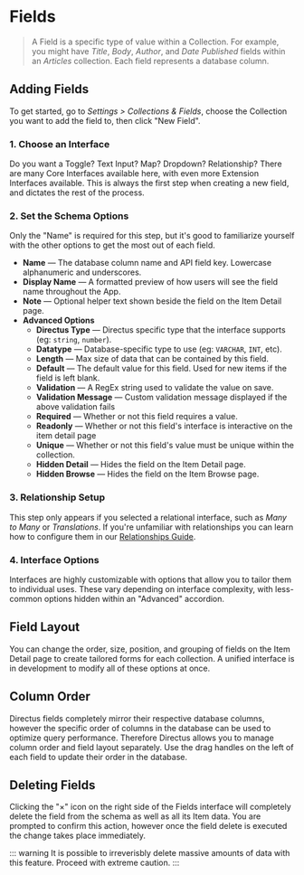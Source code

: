 # Fields

> A Field is a specific type of value within a Collection. For example, you might have _Title_, _Body_, _Author_, and _Date Published_ fields within an _Articles_ collection. Each field represents a database column.

## Adding Fields

To get started, go to _Settings > Collections & Fields_, choose the Collection you want to add the field to, then click "New Field".

### 1. Choose an Interface

Do you want a Toggle? Text Input? Map? Dropdown? Relationship? There are many Core Interfaces available here, with even more Extension Interfaces available. This is always the first step when creating a new field, and dictates the rest of the process.

### 2. Set the Schema Options

Only the "Name" is required for this step, but it's good to familiarize yourself with the other options to get the most out of each field.

* **Name** — The database column name and API field key. Lowercase alphanumeric and underscores.
* **Display Name** — A formatted preview of how users will see the field name throughout the App.
* **Note** — Optional helper text shown beside the field on the Item Detail page.
* **Advanced Options**
  * **Directus Type** — Directus specific type that the interface supports (eg: `string`, `number`).
  * **Datatype** — Database-specific type to use (eg: `VARCHAR`, `INT`, etc).
  * **Length** — Max size of data that can be contained by this field.
  * **Default** — The default value for this field. Used for new items if the field is left blank.
  * **Validation** — A RegEx string used to validate the value on save.
  * **Validation Message** — Custom validation message displayed if the above validation fails
  * **Required** — Whether or not this field requires a value.
  * **Readonly** — Whether or not this field's interface is interactive on the item detail page
  * **Unique** — Whether or not this field's value must be unique within the collection.
  * **Hidden Detail** — Hides the field on the Item Detail page.
  * **Hidden Browse** — Hides the field on the Item Browse page.

### 3. Relationship Setup

This step only appears if you selected a relational interface, such as _Many to Many_ or _Translations_. If you're unfamiliar with relationships you can learn how to configure them in our [Relationships Guide](/guides/relationships.md).

### 4. Interface Options

Interfaces are highly customizable with options that allow you to tailor them to individual uses. These vary depending on interface complexity, with less-common options hidden within an "Advanced" accordion.

## Field Layout

You can change the order, size, position, and grouping of fields on the Item Detail page to create tailored forms for each collection. A unified interface is in development to modify all of these options at once.

## Column Order

Directus fields completely mirror their respective database columns, however the specific order of columns in the database can be used to optimize query performance. Therefore Directus allows you to manage column order and field layout separately. Use the drag handles on the left of each field to update their order in the database.

## Deleting Fields

Clicking the "×" icon on the right side of the Fields interface will completely delete the field from the schema as well as all its Item data. You are prompted to confirm this action, however once the field delete is executed the change takes place immediately.

::: warning
It is possible to irreverisbly delete massive amounts of data with this feature. Proceed with extreme caution.
:::
